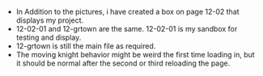 - In Addition to the pictures, i have created a box on page 12-02 that displays my project.
- 12-02-01 and 12-grtown are the same. 12-02-01 is my sandbox for testing and display. 
- 12-grtown is still the main file as required.
- The moving knight behavior might be weird the first time loading in, but it should be normal after the second or third reloading the page. 
